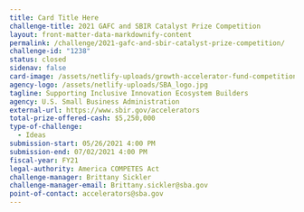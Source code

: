 ```yaml
---
title: Card Title Here
challenge-title: 2021 GAFC and SBIR Catalyst Prize Competition
layout: front-matter-data-markdownify-content
permalink: /challenge/2021-gafc-and-sbir-catalyst-prize-competition/
challenge-id: "1238"
status: closed
sidenav: false
card-image: /assets/netlify-uploads/growth-accelerator-fund-competition-sbir-catalyst.png
agency-logo: /assets/netlify-uploads/SBA_logo.jpg
tagline: Supporting Inclusive Innovation Ecosystem Builders
agency: U.S. Small Business Administration
external-url: https://www.sbir.gov/accelerators
total-prize-offered-cash: $5,250,000
type-of-challenge:
  - Ideas
submission-start: 05/26/2021 4:00 PM
submission-end: 07/02/2021 4:00 PM
fiscal-year: FY21
legal-authority: America COMPETES Act
challenge-manager: Brittany Sickler
challenge-manager-email: Brittany.sickler@sba.gov
point-of-contact: accelerators@sba.gov
---
```

